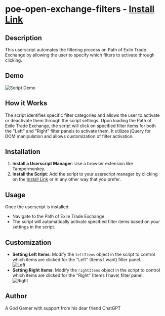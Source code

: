 # poe-open-exchange-filters - [Install Link](https://github.com/D4Enjoyer/poe-open-exchange-filters/raw/main/poe-open-exchange-filters.user.js)

## Description
This userscript automates the filtering process on Path of Exile Trade Exchange by allowing the user to specify which filters to activate through clicking. 

## Demo

<img src="https://i.imgur.com/EWe0BnP.gif" alt="Script Demo">

## How it Works
The script identifies specific filter categories and allows the user to activate or deactivate them through the script settings. Upon loading the Path of Exile Trade Exchange, the script will click on specified filter items for both the "Left" and "Right" filter panels to activate them. It utilizes jQuery for DOM manipulation and allows customization of filter activation.

## Installation
1. **Install a Userscript Manager**: Use a browser extension like Tampermonkey.
2. **Install the Script**: Add the script to your userscript manager by clicking on the [Install Link](https://github.com/D4Enjoyer/poe-open-exchange-filters/raw/main/poe-open-exchange-filters.user.js) or in any other way that you prefer.

## Usage
Once the userscript is installed:
- Navigate to the Path of Exile Trade Exchange.
- The script will automatically activate specified filter items based on your settings in the script.

## Customization
- **Setting Left Items**: Modify the `leftItems` object in the script to control which items are clicked for the "Left" (Items I want) filter panel.  
  <img src="https://i.imgur.com/z1tGoDA.png" alt="Left">
- **Setting Right Items**: Modify the `rightItems` object in the script to control which items are clicked for the "Right" (Items I have) filter panel.  
  <img src="https://i.imgur.com/hNKnqij.png" alt="Right">
  
## Author
A God Gamer with support from his dear friend ChatGPT
